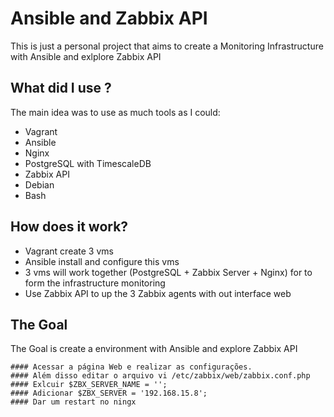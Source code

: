 # Ansible and Zabbix API
This is just a personal project that aims to create a Monitoring Infrastructure with Ansible and exlplore Zabbix API 

## What did I use ?
The main idea was to use as much tools as I could:

- Vagrant
- Ansible
- Nginx
- PostgreSQL with TimescaleDB
- Zabbix API
- Debian
- Bash

## How does it work?

- Vagrant create 3 vms
- Ansible install and configure this vms
- 3 vms will work together (PostgreSQL + Zabbix Server + Nginx) for to form the infrastructure monitoring
- Use Zabbix API to up the 3 Zabbix agents with out interface web


## The Goal
The Goal is create a environment with Ansible and explore Zabbix API


```
#### Acessar a página Web e realizar as configurações.
#### Além disso editar o arquivo vi /etc/zabbix/web/zabbix.conf.php
#### Exlcuir $ZBX_SERVER_NAME = '';
#### Adicionar $ZBX_SERVER = '192.168.15.8';
#### Dar um restart no ningx

```